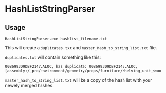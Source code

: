 # HashListStringParser
## Usage
`HashListStringParser.exe hashlist_filename.txt`

This will create a `duplicates.txt` and `master_hash_to_string_list.txt` file.

`duplicates.txt` will contain something like this:
```
00B6993D9DBF2147.ALOC, has duplicate: 00B6993D9DBF2147.ALOC,[assembly:/_pro/environment/geometry/props/furniture/shelving_unit_wooden_modern_a.wl2?/wall_japanese_modern_a.prim].pc_coll
```

`master_hash_to_string_list.txt` will be a copy of the hash list with your newely merged hashes.